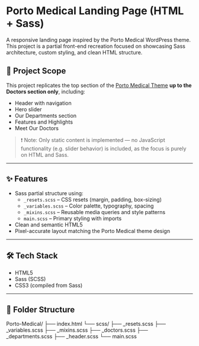 # Porto Medical Landing Page (HTML + Sass)

A responsive landing page inspired by the Porto Medical WordPress theme. This project is a partial front-end recreation focused on showcasing Sass architecture, custom styling, and clean HTML structure.


## 📌 Project Scope

This project replicates the top section of the [Porto Medical Theme](https://www.portotheme.com/wordpress/porto/medical/) **up to the Doctors section only**, including:

- Header with navigation
- Hero slider
- Our Departments section
- Features and Highlights
- Meet Our Doctors

> ❗ Note: Only static content is implemented — no JavaScript functionality (e.g. slider behavior) is included, as the focus is purely on HTML and Sass.

---

## ✨ Features

- Sass partial structure using:
  - `_resets.scss` – CSS resets (margin, padding, box-sizing)
  - `_variables.scss` – Color palette, typography, spacing
  - `_mixins.scss` – Reusable media queries and style patterns
  - `main.scss` – Primary styling with imports
- Clean and semantic HTML5
- Pixel-accurate layout matching the Porto Medical theme design

---

## 🛠️ Tech Stack

- HTML5
- Sass (SCSS)
- CSS3 (compiled from Sass)

---

## 📂 Folder Structure
Porto-Medical/
├── index.html
└── scss/
├── _resets.scss
├── _variables.scss
├── _mixins.scss
├── _doctors.scss
├── _departments.scss
├── _header.scss
└── main.scss


